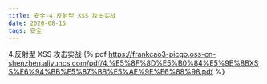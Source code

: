 ```yaml
---
title: 安全-4.反射型 XSS 攻击实战
date: 2020-08-15
tags: 安全
---
```

4.反射型 XSS 攻击实战
{% pdf https://frankcao3-picgo.oss-cn-shenzhen.aliyuncs.com/pdf/4.%E5%8F%8D%E5%B0%84%E5%9E%8BXSS%E6%94%BB%E5%87%BB%E5%AE%9E%E6%88%98.pdf %}